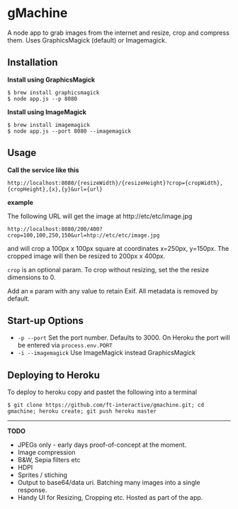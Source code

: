 gMachine
========

A node app to grab images from the internet and resize, crop and compress them. Uses GraphicsMagick (default) or Imagemagick.

Installation
------------

__Install using GraphicsMagick__

    $ brew install graphicsmagick
    $ node app.js --p 8080

__Install using ImageMagick__

	$ brew install imagemagick
	$ node app.js --port 8080 --imagemagick
	

Usage
-----

__Call the service like this__

	http://localhost:8080/{resizeWidth}/{resizeHeight}?crop={cropWidth},{cropHeight},{x},{y}&url={url}

__example__

The following URL will get the image at http://etc/etc/image.jpg

	http://localhost:8080/200/400?crop=100,100,250,150&url=htp://etc/etc/image.jpg
	
and will crop a 100px x 100px square at coordinates x=250px, y=150px. The cropped image will then be resized to 200px x 400px.

`crop` is an optional param. To crop without resizing, set the the resize dimensions to 0.

Add an `m` param with any value to retain Exif. All metadata is removed by default.


Start-up Options
-----------------

* `-p --port` Set the port number. Defaults to 3000. On Heroku the port will be entered via `process.env.PORT`
* `-i --imagemagick` Use ImageMagick instead GraphicsMagick


Deploying to Heroku
-------------------

To deploy to heroku copy and pastet the following into a terminal 

	$ git clone https://github.com/ft-interactive/gmachine.git; cd gmachine; heroku create; git push heroku master

-------------------------

__TODO__

* JPEGs only - early days proof-of-concept at the moment.
* Image compression
* B&W, Sepia filters etc
* HDPI
* Sprites / stiching
* Output to base64/data uri. Batching many images into a single response.
* Handy UI for Resizing, Cropping etc. Hosted as part of the app.